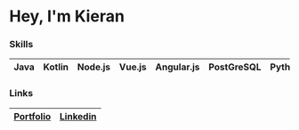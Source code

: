 # Hey, I'm Kieran
### Skills
| Java | Kotlin | Node.js | Vue.js | Angular.js | PostGreSQL | Python |
|-|-|-|-|-|-|-|

### Links

| <a href="https://kieransmith.in">Portfolio</a> | <a href="https://www.linkedin.com/in/jamfactoryinc/">Linkedin</a> |
|-|-|
